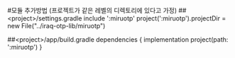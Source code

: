 #모듈 추가방법 (프로젝트가 같은 레벨의 디렉토리에 있다고 가정)
##\<project\>/settings.gradle
include ':miruotp'
project(':miruotp').projectDir = new File("../iraq-otp-lib/miruotp")

##\<project\>/app/build.gradle
dependencies {
    implementation project(path: ':miruotp')
}